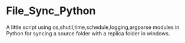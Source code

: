 # File_Sync_Python
A little script using os,shutil,time,schedule,logging,argparse modules in Python for syncing a source folder with a replica folder in windows.
